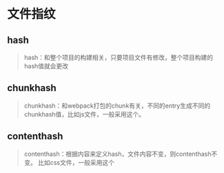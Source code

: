 # 文件指纹

## hash
  > hash：和整个项目的构建相关，只要项目文件有修改，整个项目构建的hash值就会更改
  
## chunkhash
  > chunkhash：和webpack打包的chunk有关，不同的entry生成不同的chunkhash值，比如js文件，一般采用这个。

## contenthash
  >contenthash：根据内容来定义hash，文件内容不变，则contenthash不变。 比如css文件，一般采用这个
